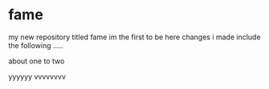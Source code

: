 # fame
my new repository titled fame
im the first to be here
changes i made include the following .....

about one to two


yyyyyy vvvvvvvv
